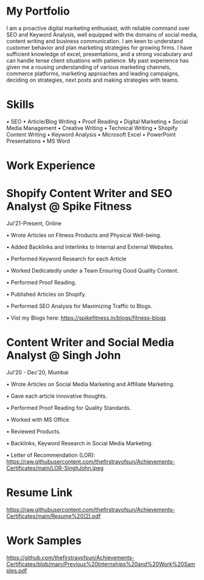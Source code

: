 # My Portfolio


I am a proactive digital marketing enthusiast, with reliable command over SEO and Keyword Analysis, well equipped with the domains of social media, content writing and business communication. I am keen to understand customer behavior and plan marketing strategies for growing firms. I have sufficient knowledge of excel, presentations, and a strong vocabulary and can handle tense client situations with patience. My past experience has given me a rousing understanding of various marketing channels, commerce platforms, marketing approaches and leading campaigns, deciding on strategies, next posts and making strategies with teams.

# Skills

•	SEO  • Article/Blog Writing  • Proof Reading  • Digital Marketing  • Social Media Management  •	Creative Writing  •	Technical Writing  •	Shopify Content Writing  •	Keyword Analysis  • Microsoft Excel  • PowerPoint Presentations  • MS Word
# 
# Work Experience
# Shopify Content Writer and SEO Analyst @ Spike Fitness

Jul’21-Present, Online

•	Wrote Articles on Fitness Products and Physical Well-being.


•	Added Backlinks and Interlinks to Internal and External Websites.


•	Performed Keyword Research for each Article


•	Worked Dedicatedly under a Team Ensuring Good Quality Content.


•	Performed Proof Reading.


•	Published Articles on Shopify.


•	Performed SEO Analysis for Maximizing Traffic to Blogs.

•	Vist my Blogs here: https://spikefitness.in/blogs/fitness-blogs


# Content Writer and Social Media Analyst @ Singh John

Jul’20 - Dec’20, Mumbai

•	Wrote Articles on Social Media Marketing and Affiliate Marketing.

•	Gave each article innovative thoughts.

•	Performed Proof Reading for Quality Standards.

•	Worked with MS Office.

•	Reviewed Products.

•	Backlinks, Keyword Research in Social Media Marketing.

• Letter of Recommendation (LOR): https://raw.githubusercontent.com/thefirstrayofsun/Achievements-Certificates/main/LOR-SinghJohn.jpeg

# Resume Link
https://raw.githubusercontent.com/thefirstrayofsun/Achievements-Certificates/main/Resume%20(2).pdf


# Work Samples
https://github.com/thefirstrayofsun/Achievements-Certificates/blob/main/Previous%20Internships%20and%20Work%20Samples.pdf

